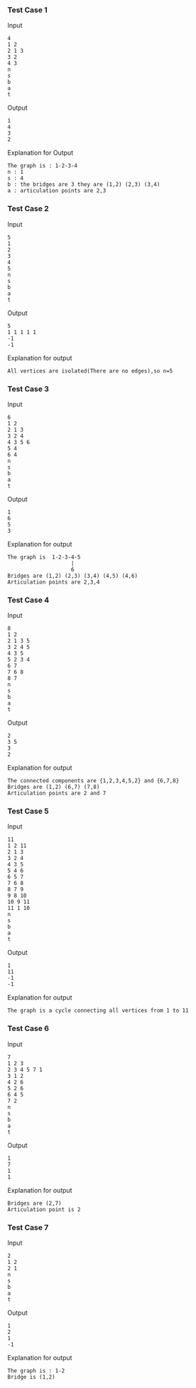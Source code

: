 ### Test Case 1

Input

```
4
1 2
2 1 3
3 2 
4 3
n
s
b
a
t
```

Output

```
1
4
3
2
```

Explanation for Output

```
The graph is : 1-2-3-4
n : 1
s : 4
b : the bridges are 3 they are (1,2) (2,3) (3,4)
a : articulation points are 2,3
```


### Test Case 2

Input

```
5
1
2
3
4
5
n
s
b
a
t
```

Output

```
5
1 1 1 1 1
-1
-1
```

Explanation for output

```
All vertices are isolated(There are no edges),so n=5
```


### Test Case 3

Input

```
6
1 2
2 1 3
3 2 4
4 3 5 6
5 4
6 4
n
s
b
a
t
```

Output

```
1
6
5
3
```

Explanation for output

```
The graph is  1-2-3-4-5 
                    |
                    6
Bridges are (1,2) (2,3) (3,4) (4,5) (4,6)
Articulation points are 2,3,4
```


### Test Case 4

Input

```
8
1 2
2 1 3 5
3 2 4 5
4 3 5
5 2 3 4
6 7
7 6 8
8 7
n
s
b
a
t
```

Output

```
2
3 5
3
2
```

Explanation for output

```
The connected components are {1,2,3,4,5,2} and {6,7,8}
Bridges are (1,2) (6,7) (7,8)
Articulation points are 2 and 7
```


### Test Case 5

Input

```
11
1 2 11
2 1 3
3 2 4
4 3 5
5 4 6
6 5 7
7 6 8
8 7 9
9 8 10
10 9 11
11 1 10
n
s
b
a
t
```

Output

```
1
11
-1
-1
```

Explanation for output

```
The graph is a cycle connecting all vertices from 1 to 11  
```


### Test Case 6

Input

```
7
1 2 3
2 3 4 5 7 1
3 1 2
4 2 6
5 2 6
6 4 5
7 2
n
s
b
a
t
```

Output

```
1
7
1
1
```

Explanation for output

```
Bridges are (2,7)
Articulation point is 2
```


### Test Case 7

Input

```
2
1 2
2 1
n
s
b
a
t
```

Output

```
1
2
1
-1
```

Explanation for output

```
The graph is : 1-2
Bridge is (1,2)
```

